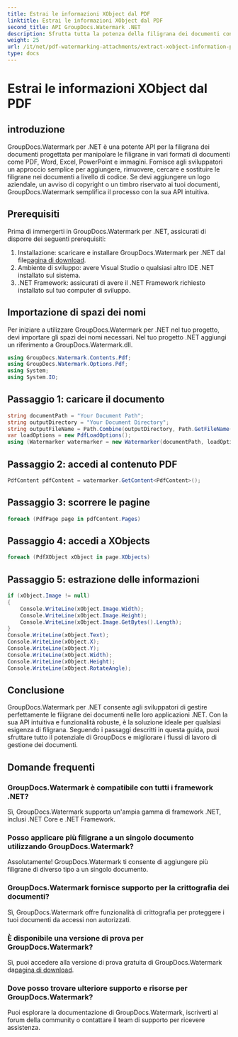 ```yaml
---
title: Estrai le informazioni XObject dal PDF
linktitle: Estrai le informazioni XObject dal PDF
second_title: API GroupDocs.Watermark .NET
description: Sfrutta tutta la potenza della filigrana dei documenti con GroupDocs.Watermark per .NET. Gestisci facilmente le filigrane nei PDF, nei documenti Word e nelle immagini.
weight: 25
url: /it/net/pdf-watermarking-attachments/extract-xobject-information-pdf/
type: docs
---
```

# Estrai le informazioni XObject dal PDF

## introduzione
GroupDocs.Watermark per .NET è una potente API per la filigrana dei documenti progettata per manipolare le filigrane in vari formati di documenti come PDF, Word, Excel, PowerPoint e immagini. Fornisce agli sviluppatori un approccio semplice per aggiungere, rimuovere, cercare e sostituire le filigrane nei documenti a livello di codice. Se devi aggiungere un logo aziendale, un avviso di copyright o un timbro riservato ai tuoi documenti, GroupDocs.Watermark semplifica il processo con la sua API intuitiva.
## Prerequisiti
Prima di immergerti in GroupDocs.Watermark per .NET, assicurati di disporre dei seguenti prerequisiti:
1. Installazione: scaricare e installare GroupDocs.Watermark per .NET dal file[pagina di download](https://releases.groupdocs.com/Watermark/net/).
2. Ambiente di sviluppo: avere Visual Studio o qualsiasi altro IDE .NET installato sul sistema.
3. .NET Framework: assicurati di avere il .NET Framework richiesto installato sul tuo computer di sviluppo.

## Importazione di spazi dei nomi
Per iniziare a utilizzare GroupDocs.Watermark per .NET nel tuo progetto, devi importare gli spazi dei nomi necessari.
Nel tuo progetto .NET aggiungi un riferimento a GroupDocs.Watermark.dll.
```csharp
using GroupDocs.Watermark.Contents.Pdf;
using GroupDocs.Watermark.Options.Pdf;
using System;
using System.IO;
```
## Passaggio 1: caricare il documento
```csharp
string documentPath = "Your Document Path";
string outputDirectory = "Your Document Directory";
string outputFileName = Path.Combine(outputDirectory, Path.GetFileName(documentPath));
var loadOptions = new PdfLoadOptions();
using (Watermarker watermarker = new Watermarker(documentPath, loadOptions))
```
## Passaggio 2: accedi al contenuto PDF
```csharp
PdfContent pdfContent = watermarker.GetContent<PdfContent>();
```
## Passaggio 3: scorrere le pagine
```csharp
foreach (PdfPage page in pdfContent.Pages)
```
## Passaggio 4: accedi a XObjects
```csharp
foreach (PdfXObject xObject in page.XObjects)
```
## Passaggio 5: estrazione delle informazioni
```csharp
if (xObject.Image != null)
{
    Console.WriteLine(xObject.Image.Width);
    Console.WriteLine(xObject.Image.Height);
    Console.WriteLine(xObject.Image.GetBytes().Length);
}
Console.WriteLine(xObject.Text);
Console.WriteLine(xObject.X);
Console.WriteLine(xObject.Y);
Console.WriteLine(xObject.Width);
Console.WriteLine(xObject.Height);
Console.WriteLine(xObject.RotateAngle);
```

## Conclusione
GroupDocs.Watermark per .NET consente agli sviluppatori di gestire perfettamente le filigrane dei documenti nelle loro applicazioni .NET. Con la sua API intuitiva e funzionalità robuste, è la soluzione ideale per qualsiasi esigenza di filigrana. Seguendo i passaggi descritti in questa guida, puoi sfruttare tutto il potenziale di GroupDocs e migliorare i flussi di lavoro di gestione dei documenti.
## Domande frequenti
### GroupDocs.Watermark è compatibile con tutti i framework .NET?
Sì, GroupDocs.Watermark supporta un'ampia gamma di framework .NET, inclusi .NET Core e .NET Framework.
### Posso applicare più filigrane a un singolo documento utilizzando GroupDocs.Watermark?
Assolutamente! GroupDocs.Watermark ti consente di aggiungere più filigrane di diverso tipo a un singolo documento.
### GroupDocs.Watermark fornisce supporto per la crittografia dei documenti?
Sì, GroupDocs.Watermark offre funzionalità di crittografia per proteggere i tuoi documenti da accessi non autorizzati.
### È disponibile una versione di prova per GroupDocs.Watermark?
 Sì, puoi accedere alla versione di prova gratuita di GroupDocs.Watermark da[pagina di download](https://releases.groupdocs.com/).
### Dove posso trovare ulteriore supporto e risorse per GroupDocs.Watermark?
Puoi esplorare la documentazione di GroupDocs.Watermark, iscriverti al forum della community o contattare il team di supporto per ricevere assistenza.